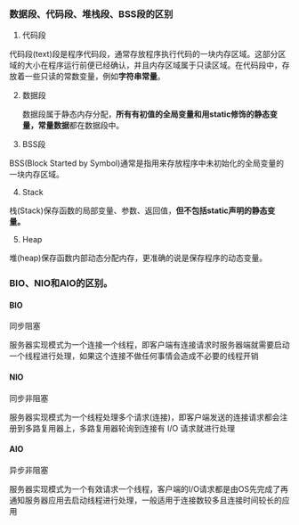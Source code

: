 ### 数据段、代码段、堆栈段、BSS段的区别

1.  代码段

代码段(text)段是程序代码段，通常存放程序执行代码的一块内存区域。这部分区域的大小在程序运行前便已经确认，并且内存区域属于只读区域。在代码段中，存放着一些只读的常数变量，例如**字符串常量**。

 2. 数据段	

    数据段属于静态内存分配，**所有有初值的全局变量和用static修饰的静态变量，常量数据**都在数据段中。

3. BSS段

BSS(Block Started by Symbol)通常是指用来存放程序中未初始化的全局变量的一块内存区域。

4. Stack

栈(Stack)保存函数的局部变量、参数、返回值，**但不包括static声明的静态变量。**

5. Heap

堆(heap)保存函数内部动态分配内存，更准确的说是保存程序的动态变量。

### **BIO、NIO和AIO的区别。**

#### BIO

同步阻塞

服务器实现模式为一个连接一个线程，即客户端有连接请求时服务器端就需要启动一个线程进行处理，如果这个连接不做任何事情会造成不必要的线程开销

#### NIO

同步非阻塞

服务器实现模式为一个线程处理多个请求(连接)，即客户端发送的连接请求都会注册到多路复用器上，多路复用器轮询到连接有 I/O 请求就进行处理

#### AIO

异步非阻塞

服务器实现模式为一个有效请求一个线程，客户端的I/O请求都是由OS先完成了再通知服务器应用去启动线程进行处理，一般适用于连接数较多且连接时间较长的应用